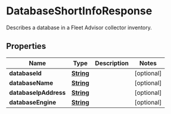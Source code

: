 

# DatabaseShortInfoResponse

Describes a database in a Fleet Advisor collector inventory.

## Properties

| Name | Type | Description | Notes |
|------------ | ------------- | ------------- | -------------|
|**databaseId** | [**String**](String.md) |  |  [optional] |
|**databaseName** | [**String**](String.md) |  |  [optional] |
|**databaseIpAddress** | [**String**](String.md) |  |  [optional] |
|**databaseEngine** | [**String**](String.md) |  |  [optional] |



